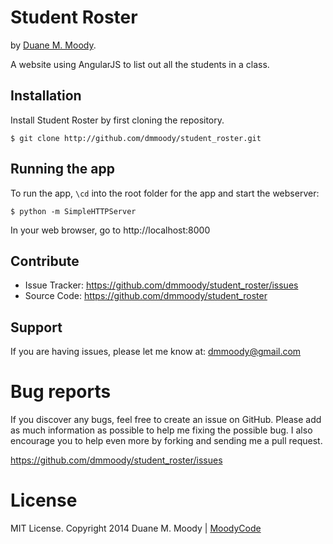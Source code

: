 Student Roster
==============

by <a href="http://duanemoody.io" target="_blank">Duane M. Moody</a>.

A website using AngularJS to list out all the students in a class.

Installation
------------

Install Student Roster by first cloning the repository.  
```
$ git clone http://github.com/dmmoody/student_roster.git
```

Running the app
---------------

To run the app, ```\cd``` into the root folder for the app and start the webserver:
```
$ python -m SimpleHTTPServer
```

In your web browser, go to http://localhost:8000

Contribute
----------

- Issue Tracker: https://github.com/dmmoody/student_roster/issues
- Source Code: https://github.com/dmmoody/student_roster

Support
-------

If you are having issues, please let me know at: dmmoody@gmail.com

Bug reports
===========

If you discover any bugs, feel free to create an issue on GitHub. Please add as much information as possible to help me fixing the possible bug. I also encourage you to help even more by forking and sending me a pull request.

https://github.com/dmmoody/student_roster/issues

License
=======

MIT License. Copyright 2014 Duane M. Moody | <a href="http://moodyco.de">MoodyCode</a>
